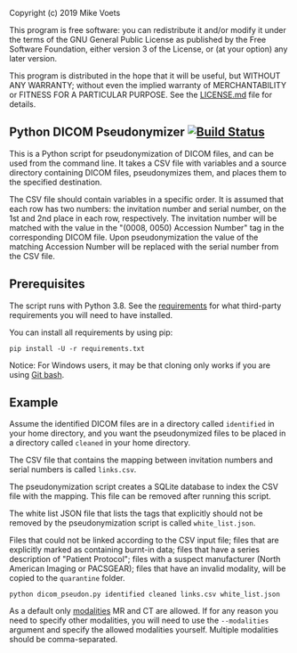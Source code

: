 Copyright (c) 2019  Mike Voets

This program is free software: you can redistribute it and/or modify it under the terms of the GNU General Public License as published by the Free Software Foundation, either version 3 of the License, or (at your option) any later version.

This program is distributed in the hope that it will be useful, but WITHOUT ANY WARRANTY; without even the implied warranty of MERCHANTABILITY or FITNESS FOR A PARTICULAR PURPOSE. See the [LICENSE.md](LICENSE.md) file for details.

## Python DICOM Pseudonymizer [![Build Status](https://travis-ci.org/mikevoets/dicom_pseudon.svg?branch=master)](https://travis-ci.org/mikevoets/dicom_pseudon)

This is a Python script for pseudonymization of DICOM files, and can be used from the command line. It takes a CSV file with variables and a source directory containing DICOM files, pseudonymizes them, and places them to the specified destination.

The CSV file should contain variables in a specific order. It is assumed that each row has two numbers: the invitation number and serial number, on the 1st and 2nd place in each row, respectively. The invitation number will be matched with the value in the "(0008, 0050) Accession Number" tag in the corresponding DICOM file. Upon pseudonymization the value of the matching Accession Number will be replaced with the serial number from the CSV file.

## Prerequisites

The script runs with Python 3.8. See the [requirements](requirements.txt) for what third-party requirements you will need to have installed.

You can install all requirements by using pip:

```
pip install -U -r requirements.txt
```

Notice: For Windows users, it may be that cloning only works if you are using [Git bash](https://git-scm.com/downloads).

## Example

Assume the identified DICOM files are in a directory called `identified` in your home directory, and you want the pseudonymized files to be placed in a directory called `cleaned` in your home directory.

The CSV file that contains the mapping between invitation numbers and serial numbers is called `links.csv`.

The pseudonymization script creates a SQLite database to index the CSV file with the mapping. This file can be removed after running this script.

The white list JSON file that lists the tags that explicitly should not be removed by the pseudonymization script is called `white_list.json`.

Files that could not be linked according to the CSV input file; files that are explicitly marked as containing burnt-in data; files that have a series description of "Patient Protocol"; files with a suspect manufacturer (North American Imaging or PACSGEAR); files that have an invalid modality, will be copied to the `quarantine` folder.

```
python dicom_pseudon.py identified cleaned links.csv white_list.json
```

As a default only [modalities](https://www.dicomlibrary.com/dicom/modality/) MR and CT are allowed. If for any reason you need to specify other modalities, you will need to use the `--modalities` argument and specify the allowed modalities yourself. Multiple modalities should be comma-separated.
